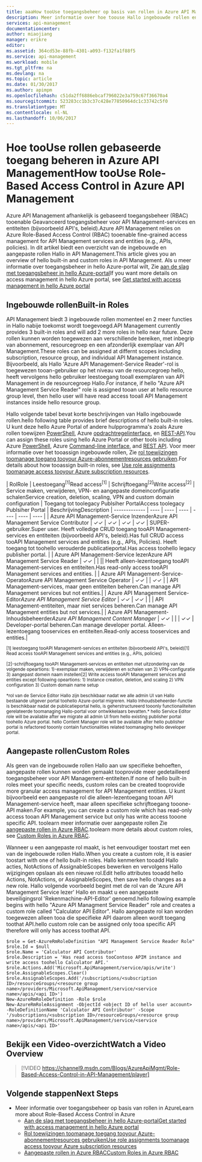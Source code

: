 ```yaml
---
title: aaaHow tooUse toegangsbeheer op basis van rollen in Azure API Management | Microsoft Docs
description: Meer informatie over hoe toouse Hallo ingebouwde rollen en aangepaste rollen maken in Azure API Management
services: api-management
documentationcenter: 
author: miaojiang
manager: erikre
editor: 
ms.assetid: 364cd53e-88fb-4301-a093-f132fa1f88f5
ms.service: api-management
ms.workload: mobile
ms.tgt_pltfrm: na
ms.devlang: na
ms.topic: article
ms.date: 01/30/2017
ms.author: apimpm
ms.openlocfilehash: c51da2ff6886ebcaf796022e3a759c67f36670a4
ms.sourcegitcommit: 523283cc1b3c37c428e77850964dc1c33742c5f0
ms.translationtype: MT
ms.contentlocale: nl-NL
ms.lasthandoff: 10/06/2017
---
```

# <a name="how-toouse-role-based-access-control-in-azure-api-management"></a><span data-ttu-id="6701a-103">Hoe tooUse rollen gebaseerde toegang beheren in Azure API Management</span><span class="sxs-lookup"><span data-stu-id="6701a-103">How tooUse Role-Based Access Control in Azure API Management</span></span>
<span data-ttu-id="6701a-104">Azure API Management afhankelijk is gebaseerd toegangsbeheer (RBAC) tooenable Geavanceerd toegangsbeheer voor API Management-services en entiteiten (bijvoorbeeld API's, beleid).</span><span class="sxs-lookup"><span data-stu-id="6701a-104">Azure API Management relies on Azure Role-Based Access Control (RBAC) tooenable fine-grained access management for API Management services and entities (e.g., APIs, policies).</span></span> <span data-ttu-id="6701a-105">In dit artikel biedt een overzicht van de ingebouwde en aangepaste rollen Hallo in API Management.</span><span class="sxs-lookup"><span data-stu-id="6701a-105">This article gives you an overview of hello built-in and custom roles in API Management.</span></span> <span data-ttu-id="6701a-106">Als u meer informatie over toegangsbeheer in hello Azure-portal wilt, Zie [aan de slag met toegangsbeheer in hello Azure-portal](https://azure.microsoft.com/en-us/documentation/articles/role-based-access-control-what-is/)</span><span class="sxs-lookup"><span data-stu-id="6701a-106">If you want more details on access management in hello Azure portal, see [Get started with access management in hello Azure portal](https://azure.microsoft.com/en-us/documentation/articles/role-based-access-control-what-is/)</span></span>

## <a name="built-in-roles"></a><span data-ttu-id="6701a-107">Ingebouwde rollen</span><span class="sxs-lookup"><span data-stu-id="6701a-107">Built-in Roles</span></span>
<span data-ttu-id="6701a-108">API Management biedt 3 ingebouwde rollen momenteel en 2 meer functies in Hallo nabije toekomst wordt toegevoegd.</span><span class="sxs-lookup"><span data-stu-id="6701a-108">API Management currently provides 3 built-in roles and will add 2 more roles in hello near future.</span></span> <span data-ttu-id="6701a-109">Deze rollen kunnen worden toegewezen aan verschillende bereiken, met inbegrip van abonnement, resourcegroep en een afzonderlijk exemplaar van API Management.</span><span class="sxs-lookup"><span data-stu-id="6701a-109">These roles can be assigned at differnt scopes including subscription, resource group, and individual API Management instance.</span></span> <span data-ttu-id="6701a-110">Bijvoorbeeld, als Hallo 'Azure API Management-Service Reader'-rol is toegewezen tooan-gebruiker op het niveau van de resourcegroep hello, heeft vervolgens hello gebruiker leestoegang tooall exemplaren van API Management in de resourcegroep Hallo.</span><span class="sxs-lookup"><span data-stu-id="6701a-110">For instance, if hello "Azure API Management Service Reader" role is assigned tooan user at hello resource group level, then hello user will have read access tooall API Management instances inside hello resource group.</span></span> 

<span data-ttu-id="6701a-111">Hallo volgende tabel bevat korte beschrijvingen van Hallo ingebouwde rollen.</span><span class="sxs-lookup"><span data-stu-id="6701a-111">hello following table provides brief descriptions of hello built-in roles.</span></span> <span data-ttu-id="6701a-112">U kunt deze hello Azure Portal of andere hulpprogramma's zoals Azure rollen toewijzen [PowerShell](https://docs.microsoft.com/en-us/azure/active-directory/role-based-access-control-manage-access-powershell), Azure [opdrachtregelinterface](https://docs.microsoft.com/en-us/azure/active-directory/role-based-access-control-manage-access-azure-cli), en [REST-API](https://docs.microsoft.com/en-us/azure/active-directory/role-based-access-control-manage-access-rest).</span><span class="sxs-lookup"><span data-stu-id="6701a-112">You can assign these roles using hello Azure Portal or other tools including Azure [PowerShell](https://docs.microsoft.com/en-us/azure/active-directory/role-based-access-control-manage-access-powershell), Azure [Command-line interface](https://docs.microsoft.com/en-us/azure/active-directory/role-based-access-control-manage-access-azure-cli), and [REST API](https://docs.microsoft.com/en-us/azure/active-directory/role-based-access-control-manage-access-rest).</span></span> <span data-ttu-id="6701a-113">Voor meer informatie over het tooassign ingebouwde rollen, Zie [rol toewijzingen toomanage toegang tooyour Azure-abonnementresources gebruiken](https://azure.microsoft.com/en-us/documentation/articles/role-based-access-control-what-is/).</span><span class="sxs-lookup"><span data-stu-id="6701a-113">For details about how tooassign built-in roles, see [Use role assignments toomanage access tooyour Azure subscription resources](https://azure.microsoft.com/en-us/documentation/articles/role-based-access-control-what-is/).</span></span>

| <span data-ttu-id="6701a-114">Rol</span><span class="sxs-lookup"><span data-stu-id="6701a-114">Role</span></span>          | <span data-ttu-id="6701a-115">Leestoegang<sup>[1]</sup></span><span class="sxs-lookup"><span data-stu-id="6701a-115">Read access<sup>[1]</sup></span></span> | <span data-ttu-id="6701a-116">Schrijftoegang<sup>[2]</sup></span><span class="sxs-lookup"><span data-stu-id="6701a-116">Write access<sup>[2]</sup></span></span> | <span data-ttu-id="6701a-117">Service maken, verwijderen, VPN- en aangepaste domeinconfiguratie schalen</span><span class="sxs-lookup"><span data-stu-id="6701a-117">Service creation, deletion, scaling, VPN and custom domain configuration</span></span> | <span data-ttu-id="6701a-118">Toegang tot toolegacy Publsiher Portal</span><span class="sxs-lookup"><span data-stu-id="6701a-118">Access toolegacy Publsiher Portal</span></span> | <span data-ttu-id="6701a-119">Beschrijving</span><span class="sxs-lookup"><span data-stu-id="6701a-119">Description</span></span>
| ------------- | ---- | ---- | ---- | ---- | ---- | ---- |
| <span data-ttu-id="6701a-120">Azure API Management-Service Inzender</span><span class="sxs-lookup"><span data-stu-id="6701a-120">Azure API Management Service Contributor</span></span> | <span data-ttu-id="6701a-121">✓</span><span class="sxs-lookup"><span data-stu-id="6701a-121">✓</span></span> | <span data-ttu-id="6701a-122">✓</span><span class="sxs-lookup"><span data-stu-id="6701a-122">✓</span></span> | <span data-ttu-id="6701a-123">✓</span><span class="sxs-lookup"><span data-stu-id="6701a-123">✓</span></span> | <span data-ttu-id="6701a-124">✓</span><span class="sxs-lookup"><span data-stu-id="6701a-124">✓</span></span> | <span data-ttu-id="6701a-125">SUPER-gebruiker.</span><span class="sxs-lookup"><span data-stu-id="6701a-125">Super user.</span></span> <span data-ttu-id="6701a-126">Heeft volledige CRUD toegang tooAPI Management-services en entiteiten (bijvoorbeeld API's, beleid).</span><span class="sxs-lookup"><span data-stu-id="6701a-126">Has full CRUD access tooAPI Management services and entities (e.g., APIs, Policies).</span></span> <span data-ttu-id="6701a-127">Heeft toegang tot toohello verouderde publicatieportal.</span><span class="sxs-lookup"><span data-stu-id="6701a-127">Has access toohello legacy publisher portal.</span></span> |
| <span data-ttu-id="6701a-128">Azure API Management-Service lezer</span><span class="sxs-lookup"><span data-stu-id="6701a-128">Azure API Management Service Reader</span></span> | <span data-ttu-id="6701a-129">✓</span><span class="sxs-lookup"><span data-stu-id="6701a-129">✓</span></span> | | || <span data-ttu-id="6701a-130">Heeft alleen-lezentoegang tooAPI Management-services en entiteiten.</span><span class="sxs-lookup"><span data-stu-id="6701a-130">Has read-only access tooAPI Management services and entities.</span></span> |
| <span data-ttu-id="6701a-131">Azure API Management-Service-Operator</span><span class="sxs-lookup"><span data-stu-id="6701a-131">Azure API Management Service Operator</span></span> | <span data-ttu-id="6701a-132">✓</span><span class="sxs-lookup"><span data-stu-id="6701a-132">✓</span></span> | | <span data-ttu-id="6701a-133">✓</span><span class="sxs-lookup"><span data-stu-id="6701a-133">✓</span></span> | | <span data-ttu-id="6701a-134">API Management-services, maar geen entiteiten beheren.</span><span class="sxs-lookup"><span data-stu-id="6701a-134">Can manage API Management services but not entities.</span></span>|
| <span data-ttu-id="6701a-135">Azure API Management Service-Editor<sup>*</sup></span><span class="sxs-lookup"><span data-stu-id="6701a-135">Azure API Management Service Editor<sup>*</sup></span></span> | <span data-ttu-id="6701a-136">✓</span><span class="sxs-lookup"><span data-stu-id="6701a-136">✓</span></span> | <span data-ttu-id="6701a-137">✓</span><span class="sxs-lookup"><span data-stu-id="6701a-137">✓</span></span> | |  | <span data-ttu-id="6701a-138">API Management-entiteiten, maar niet services beheren.</span><span class="sxs-lookup"><span data-stu-id="6701a-138">Can manage API Management entities but not services.</span></span>|
| <span data-ttu-id="6701a-139">Azure API Management-Inhoudsbeheerder<sup>*</sup></span><span class="sxs-lookup"><span data-stu-id="6701a-139">Azure API Management Content Manager<sup>*</sup></span></span> | <span data-ttu-id="6701a-140">✓</span><span class="sxs-lookup"><span data-stu-id="6701a-140">✓</span></span> | | | <span data-ttu-id="6701a-141">✓</span><span class="sxs-lookup"><span data-stu-id="6701a-141">✓</span></span> | <span data-ttu-id="6701a-142">Developer-portal beheren.</span><span class="sxs-lookup"><span data-stu-id="6701a-142">Can manage developer portal.</span></span> <span data-ttu-id="6701a-143">Alleen-lezentoegang tooservices en entiteiten.</span><span class="sxs-lookup"><span data-stu-id="6701a-143">Read-only access tooservices and entities.</span></span>|

<span data-ttu-id="6701a-144"><sup>[1] leestoegang tooAPI Management-services en entiteiten (bijvoorbeeld API's, beleid)</sup></span><span class="sxs-lookup"><span data-stu-id="6701a-144"><sup>[1] Read access tooAPI Management services and entities (e.g., APIs, policies)</sup></span></span>

<span data-ttu-id="6701a-145"><sup>[2]-schrijftoegang tooAPI Management-services en entiteiten met uitzondering van de volgende opeartions: 1)-exemplaar maken, verwijderen en schalen van 2) VPN-configuratie 3) aangepast domein naam instellen</sup></span><span class="sxs-lookup"><span data-stu-id="6701a-145"><sup>[2] Write access tooAPI Management services and entities except following opeartions: 1) Instance creation, deletion, and scaling 2) VPN configuration  3) Custom domain name setup</sup></span></span>

<span data-ttu-id="6701a-146"><sup>\*rol van de Service Editor Hallo zijn beschikbaar nadat we alle admin UI van Hallo bestaande uitgever portal toohello Azure-portal migreren. Hallo Inhoudsbeheerder-functie is beschikbaar nadat de publicatieportal hello, is geherstructureerd tooonly functionaliteiten gerelateerde toomanaging Hallo-portal voor ontwikkelaars bevatten.</sup></span><span class="sxs-lookup"><span data-stu-id="6701a-146"><sup>\* hello Service Editor role will be available after we migrate all admin UI from hello existing publisher portal toohello Azure portal. hello Content Manager role will be available after hello publisher portal is refactored tooonly contain functionalities related toomanaging hello developer portal.</sup></span></span>  


## <a name="custom-roles"></a><span data-ttu-id="6701a-147">Aangepaste rollen</span><span class="sxs-lookup"><span data-stu-id="6701a-147">Custom Roles</span></span>
<span data-ttu-id="6701a-148">Als geen van de ingebouwde rollen Hallo aan uw specifieke behoeften, aangepaste rollen kunnen worden gemaakt tooprovide meer gedetailleerd toegangsbeheer voor API Management-entiteiten.</span><span class="sxs-lookup"><span data-stu-id="6701a-148">If none of hello built-in roles meet your specific needs, custom roles can be created tooprovide more granular access management for API Management entities.</span></span> <span data-ttu-id="6701a-149">U kunt bijvoorbeeld een aangepaste rol die alleen-lezentoegang tooan API Management-service heeft, maar alleen specifieke schrijftoegang tooone-API maken.</span><span class="sxs-lookup"><span data-stu-id="6701a-149">For example, you can create a custom role which has read-only access tooan API Management service but only has write access tooone specific API.</span></span> <span data-ttu-id="6701a-150">toolearn meer informatie over aangepaste rollen Zie [aangepaste rollen in Azure RBAC](https://docs.microsoft.com/en-us/azure/active-directory/role-based-access-control-custom-roles).</span><span class="sxs-lookup"><span data-stu-id="6701a-150">toolearn more details about custom roles, see [Custom Roles in Azure RBAC](https://docs.microsoft.com/en-us/azure/active-directory/role-based-access-control-custom-roles).</span></span> 

<span data-ttu-id="6701a-151">Wanneer u een aangepaste rol maakt, is het eenvoudiger toostart met een van de ingebouwde rollen Hallo.</span><span class="sxs-lookup"><span data-stu-id="6701a-151">When you create a custom role, it is easier toostart with one of hello built-in roles.</span></span> <span data-ttu-id="6701a-152">Hallo kenmerken tooadd Hallo acties, NotActions of AssignableScopes bewerken en vervolgens Hallo wijzigingen opslaan als een nieuwe rol.</span><span class="sxs-lookup"><span data-stu-id="6701a-152">Edit hello attributes tooadd hello Actions, NotActions, or AssignableScopes, then save hello changes as a new role.</span></span> <span data-ttu-id="6701a-153">Hallo volgende voorbeeld begint met de rol van de 'Azure API Management Service lezer' Hallo en maakt u een aangepaste beveiligingsrol 'Rekenmachine-API-Editor' genoemd.</span><span class="sxs-lookup"><span data-stu-id="6701a-153">hello following example begins with hello "Azure API Managment Service Reader" role and creates a custom role called "Calculator API Editor".</span></span> <span data-ttu-id="6701a-154">Hallo aangepaste rol kan worden toegewezen alleen tooa die specifieke API daarom alleen wordt toegang toothat API.</span><span class="sxs-lookup"><span data-stu-id="6701a-154">hello custom role can be assigned only tooa specific API therefore will only has access toothat API.</span></span> 

```
$role = Get-AzureRmRoleDefinition "API Management Service Reader Role"
$role.Id = $null
$role.Name = 'Calculator API Contributor'
$role.Description = 'Has read access tooContoso APIM instance and write access toohello Calculator API.'
$role.Actions.Add('Microsoft.ApiManagement/service/apis/write')
$role.AssignableScopes.Clear()
$role.AssignableScopes.Add('/subscriptions/<subscription ID>/resourceGroups/<resource group name>/providers/Microsoft.ApiManagement/service/<service name>/apis/<api ID>')
New-AzureRmRoleDefinition -Role $role
New-AzureRmRoleAssignment -ObjectId <object ID of hello user account> -RoleDefinitionName 'Calculator API Contributor' -Scope '/subscriptions/<subscription ID>/resourceGroups/<resource group name>/providers/Microsoft.ApiManagement/service/<service name>/apis/<api ID>'
```

## <a name="watch-a-video-overview"></a><span data-ttu-id="6701a-155">Bekijk een Video-overzicht</span><span class="sxs-lookup"><span data-stu-id="6701a-155">Watch a Video Overview</span></span>

> [!VIDEO https://channel9.msdn.com/Blogs/AzureApiMgmt/Role-Based-Access-Control-in-API-Management/player]
> 
> 

## <a name="next-steps"></a><span data-ttu-id="6701a-156">Volgende stappen</span><span class="sxs-lookup"><span data-stu-id="6701a-156">Next Steps</span></span>

* <span data-ttu-id="6701a-157">Meer informatie over toegangsbeheer op basis van rollen in Azure</span><span class="sxs-lookup"><span data-stu-id="6701a-157">Learn more about Role-Based Access Control in Azure</span></span>
  * [<span data-ttu-id="6701a-158">Aan de slag met toegangsbeheer in hello Azure-portal</span><span class="sxs-lookup"><span data-stu-id="6701a-158">Get started with access management in hello Azure portal</span></span>](https://azure.microsoft.com/en-us/documentation/articles/role-based-access-control-what-is/)
  * [<span data-ttu-id="6701a-159">Rol toewijzingen toomanage toegang tooyour Azure-abonnementresources gebruiken</span><span class="sxs-lookup"><span data-stu-id="6701a-159">Use role assignments toomanage access tooyour Azure subscription resources</span></span>](https://azure.microsoft.com/en-us/documentation/articles/role-based-access-control-what-is/)
  * [<span data-ttu-id="6701a-160">Aangepaste rollen in Azure RBAC</span><span class="sxs-lookup"><span data-stu-id="6701a-160">Custom Roles in Azure RBAC</span></span>](https://docs.microsoft.com/en-us/azure/active-directory/role-based-access-control-custom-roles)
